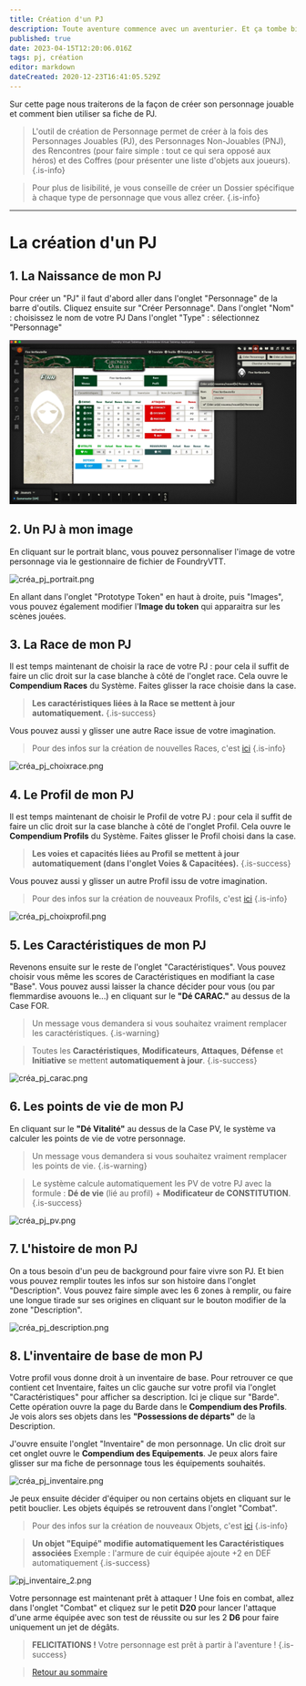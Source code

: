 ```yaml
---
title: Création d'un PJ
description: Toute aventure commence avec un aventurier. Et ça tombe bien c'est ici que la votre commence
published: true
date: 2023-04-15T12:20:06.016Z
tags: pj, création
editor: markdown
dateCreated: 2020-12-23T16:41:05.529Z
---
```


Sur cette page nous traiterons de la façon de créer son personnage jouable et comment bien utiliser sa fiche de PJ.

> L'outil de création de Personnage permet de créer à la fois des Personnages Jouables (PJ), des Personnages Non-Jouables (PNJ), des Rencontres (pour faire simple : tout ce qui sera opposé aux héros) et des Coffres (pour présenter une liste d'objets aux joueurs).
{.is-info}

> Pour plus de lisibilité, je vous conseille de créer un Dossier spécifique à chaque type de personnage que vous allez créer.
{.is-info}
---

# La création d'un PJ
## 1. La Naissance de mon PJ
Pour créer un "PJ" il faut d'abord aller dans l'onglet "Personnage" de la barre d'outils. 
Cliquez ensuite sur "Créer Personnage".
Dans l'onglet "Nom" : choisissez le nom de votre PJ
Dans l'onglet "Type" : sélectionnez "Personnage"

![crt_perso_01.webp](/images/chroniquesoubliees/crt_perso_01.webp)


## 2. Un PJ à mon image
En cliquant sur le portrait blanc, vous pouvez personnaliser l'image de votre personnage via le gestionnaire de fichier de FoundryVTT.

![créa_pj_portrait.png](/images/chroniquesoubliees/créa_pj_portrait.png)

En allant dans l'onglet "Prototype Token" en haut à droite, puis "Images", vous pouvez également modifier l'**Image du token** qui apparaitra sur les scènes jouées.

## 3. La Race de mon PJ
Il est temps maintenant de choisir la race de votre PJ : pour cela il suffit de faire un clic droit sur la case blanche à côté de l'onglet race.
Cela ouvre le **Compendium Races** du Système. Faites glisser la race choisie dans la case. 
> **Les caractéristiques liées à la Race se mettent à jour automatiquement.**
{.is-success}

Vous pouvez aussi y glisser une autre Race issue de votre imagination.
> Pour des infos sur la création de nouvelles Races, c'est [ici](/fr/systemes/fr-chrooubliees/species)
{.is-info}

![créa_pj_choixrace.png](/images/chroniquesoubliees/créa_pj_choixrace.png)

## 4. Le Profil de mon PJ
Il est temps maintenant de choisir le Profil de votre PJ : pour cela il suffit de faire un clic droit sur la case blanche à côté de l'onglet Profil.
Cela ouvre le **Compendium Profils** du Système. Faites glisser le Profil choisi dans la case. 
> **Les voies et capacités liées au Profil se mettent à jour automatiquement (dans l'onglet Voies & Capacitées).**
{.is-success}

Vous pouvez aussi y glisser un autre Profil issu de votre imagination.
> Pour des infos sur la création de nouveaux Profils, c'est [ici](/fr/systemes/fr-chrooubliees/customisation)
{.is-info}

![créa_pj_choixprofil.png](/images/chroniquesoubliees/créa_pj_choixprofil.png)

## 5. Les Caractéristiques de mon PJ
Revenons ensuite sur le reste de l'onglet "Caractéristiques".
Vous pouvez choisir vous même les scores de Caractéristiques en modifiant la case "Base".
Vous pouvez aussi laisser la chance décider pour vous (ou par flemmardise avouons le...) en cliquant sur le **"Dé CARAC."** au dessus de la Case FOR.
> Un message vous demandera si vous souhaitez vraiment remplacer les caractéristiques.
{.is-warning}

> Toutes les **Caractéristiques**, **Modificateurs**, **Attaques**, **Défense** et **Initiative** se mettent **automatiquement à jour**.
{.is-success}

![créa_pj_carac.png](/images/chroniquesoubliees/créa_pj_carac.png)

## 6. Les points de vie de mon PJ
En cliquant sur le **"Dé Vitalité"** au dessus de la Case PV, le système va calculer les points de vie de votre personnage.

> Un message vous demandera si vous souhaitez vraiment remplacer les points de vie.
{.is-warning}

> Le système calcule automatiquement les PV de votre PJ avec la formule :
**Dé de vie** (lié au profil) + **Modificateur de CONSTITUTION**.
{.is-success}

![créa_pj_pv.png](/images/chroniquesoubliees/créa_pj_pv.png)

## 7. L'histoire de mon PJ
On a tous besoin d'un peu de background pour faire vivre son PJ.
Et bien vous pouvez remplir toutes les infos sur son histoire dans l'onglet "Description".
Vous pouvez faire simple avec les 6 zones à remplir, ou faire une longue tirade sur ses origines en cliquant sur le bouton modifier de la zone "Description".

![créa_pj_description.png](/images/chroniquesoubliees/créa_pj_description.png)

## 8. L'inventaire de base de mon PJ
Votre profil vous donne droit à un inventaire de base.
Pour retrouver ce que contient cet Inventaire, faites un clic gauche sur votre profil via l'onglet "Caractéristiques" pour afficher sa description. 
Ici je clique sur "Barde".
Cette opération ouvre la page du Barde dans le **Compendium des Profils**. Je vois alors ses objets dans les **"Possessions de départs"** de la Description.

J'ouvre ensuite l'onglet "Inventaire" de mon personnage. Un clic droit sur cet onglet ouvre le **Compendium des Equipements**. Je peux alors faire glisser sur ma fiche de personnage tous les équipements souhaités.

![créa_pj_inventaire.png](/images/chroniquesoubliees/customisation/créa_pj_inventaire.png)

Je peux ensuite décider d'équiper ou non certains objets en cliquant sur le petit bouclier. Les objets équipés se retrouvent dans l'onglet "Combat".

> Pour des infos sur la création de nouveaux Objets, c'est [ici](/fr/systemes/fr-chrooubliees/creaobjets)
{.is-info}

> **Un objet "Equipé" modifie automatiquement les Caractéristiques associées**
Exemple : l'armure de cuir équipée ajoute +2 en DEF automatiquement
{.is-success}

![pj_inventaire_2.png](/images/chroniquesoubliees/customisation/pj_inventaire_2.png)

Votre personnage est maintenant prêt à attaquer ! Une fois en combat, allez dans l'onglet "Combat" et cliquez sur le petit **D20** pour lancer l'attaque d'une arme équipée avec son test de réussite ou sur les 2 **D6** pour faire uniquement un jet de dégâts.

> **FELICITATIONS !** Votre personnage est prêt à partir à l'aventure !
{.is-success}

> [Retour au sommaire](/fr/systemes/fr-chrooubliees)